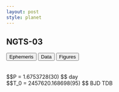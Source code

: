```yaml
---
layout: post
style: planet
---
```

<script src="../js/planets.js"></script>

## NGTS-03

<!-- Tab links -->
<div class="tab">
<button class="tablinks" onclick="openCity(event, 'Ephemeris')">Ephemeris</button>
<button class="tablinks" onclick="openCity(event, 'Data')">Data</button>
<button class="tablinks" onclick="openCity(event, 'Figures')">Figures</button>
</div>

<!-- Tab content -->
<div id="Ephemeris" class="tabcontent" markdown="1">
<br/><br/>
$$P = 1.6753728(30) $$ day <br/>
$$T_0 = 2457620.168698(95) $$ BJD TDB
<br/><br/>
<br/><br/>
</div>


